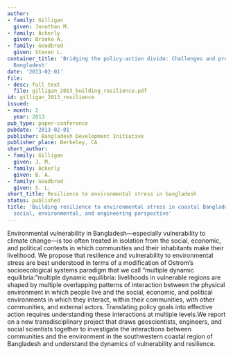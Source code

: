 ```yaml
---
author:
- family: Gilligan
  given: Jonathan M.
- family: Ackerly
  given: Brooke A.
- family: Goodbred
  given: Steven L.
container_title: 'Bridging the policy-action divide: Challenges and prospects for
  Bangladesh'
date: '2013-02-01'
file:
- desc: full text
  file: gilligan_2013_building_resilience.pdf
id: gilligan_2013_resilience
issued:
- month: 2
  year: 2013
pub_type: paper-conference
pubdate: '2013-02-01'
publisher: Bangladesh Development Initiative
publisher_place: Berkeley, CA
short_author:
- family: Gilligan
  given: J. M.
- family: Ackerly
  given: B. A.
- family: Goodbred
  given: S. L.
short_title: Resilience to environmental stress in bangladesh
status: published
title: 'Building resilience to environmental stress in coastal Bangladesh: An integrated
  social, environmental, and engineering perspective'
---
```

Environmental vulnerability in Bangladesh&#8212;especially vulnerability to climate change&#8212;is too often treated in isolation from the social, economic, and political contexts in which communities and their inhabitants make their livelihood. We propose that resilience and vulnerability to environmental stress are best understood in terms of a modification of Ostrom&#8217;s socioecological systems paradigm that we call &#8220;multiple dynamic equilibria:&#8221;multiple dynamic equilibria: livelihoods in vulnerable regions are shaped by multiple overlapping patterns of interaction between the physical environment in which people live and the social, economic, and political environments in which they interact, within their communities, with other communities, and external actors. Translating policy goals into effective action requires understanding these interactions at multiple levels.We report on a new transdisciplinary project that draws geoscientists, engineers, and social scientists together to investigate the interactions between communities and the environment in the southwestern coastal region of Bangladesh and understand the dynamics of vulnerability and resilience.
